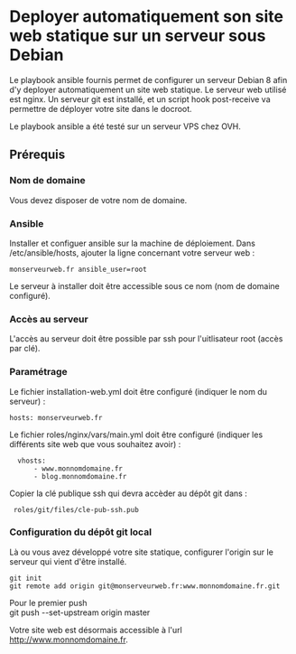 # Deployer automatiquement son site web statique sur un serveur sous Debian

Le playbook ansible fournis permet de configurer un serveur
Debian 8 afin d'y deployer automatiquement un site web statique.
Le serveur web utilisé est nginx.
Un serveur git est installé, et un script hook post-receive 
va permettre de déployer votre site dans le docroot.

Le playbook ansible a été testé sur un serveur VPS chez OVH.

## Prérequis

### Nom de domaine

Vous devez disposer de votre nom de domaine.

### Ansible

Installer et configuer ansible sur la machine de déploiement.
Dans /etc/ansible/hosts, ajouter la ligne 
concernant votre serveur web :

    monserveurweb.fr ansible_user=root

Le serveur à installer doit être accessible sous ce nom
(nom de domaine configuré).

### Accès au serveur

L'accès au serveur doit être possible par ssh 
pour l'uitlisateur root (accès par clé).

### Paramétrage

Le fichier installation-web.yml doit être configuré (indiquer le 
nom du serveur) :

    hosts: monserveurweb.fr

Le fichier roles/nginx/vars/main.yml doit être configuré 
(indiquer les différents site web que vous souhaitez avoir) :

      vhosts:
          - www.monnomdomaine.fr 
          - blog.monnomdomaine.fr

Copier la clé publique ssh qui devra accèder au dépôt git dans :

     roles/git/files/cle-pub-ssh.pub

### Configuration du dépôt git local

Là ou vous avez développé votre site statique, configurer 
l'origin sur le serveur qui vient d'être installé.

    git init
    git remote add origin git@monserveurweb.fr:www.monnomdomaine.fr.git

Pour le premier push     
    git push --set-upstream origin master


Votre site web est désormais accessible à l'url http://www.monnomdomaine.fr.



